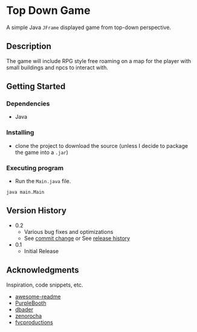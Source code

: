 # Top Down Game 

A simple Java `JFrame` displayed game from top-down perspective. 

## Description

The game will include RPG style free roaming on a map for the player with small buildings and npcs to interact with.

## Getting Started

### Dependencies

* Java

### Installing

* clone the project to download the source (unless I decide to package the game into a `.jar`)

### Executing program

* Run the `Main.java` file.
```
java main.Main
```

## Version History

* 0.2
    * Various bug fixes and optimizations
    * See [commit change]() or See [release history]()
* 0.1
    * Initial Release

## Acknowledgments

Inspiration, code snippets, etc.
* [awesome-readme](https://github.com/matiassingers/awesome-readme)
* [PurpleBooth](https://gist.github.com/PurpleBooth/109311bb0361f32d87a2)
* [dbader](https://github.com/dbader/readme-template)
* [zenorocha](https://gist.github.com/zenorocha/4526327)
* [fvcproductions](https://gist.github.com/fvcproductions/1bfc2d4aecb01a834b46)
